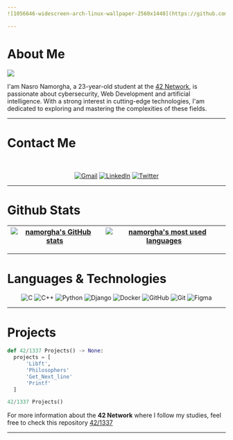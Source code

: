 ```yaml
---
![1056646-widescreen-arch-linux-wallpaper-2560x1440](https://github.com/user-attachments/assets/237613fd-0023-4922-b026-cca1eb9616ba)

---
```


# About Me

![](https://komarev.com/ghpvc/?username=namorgha&abbreviated=true)

I'am Nasro Namorgha, a 23-year-old student at the [42 Network](https://42.fr/le-reseau-mondial/), is passionate about cybersecurity, Web Development and artificial intelligence. With a strong interest in cutting-edge technologies, I'am dedicated to exploring and mastering the complexities of these fields.

  ---

# Contact Me

<div align = "center">

<br>

[![Gmail](https://img.shields.io/badge/Gmail-D14836?style=for-the-badge&logo=gmail&logoColor=white)](mailto:test) [![LinkedIn](https://img.shields.io/badge/linkedin-%230077B5.svg?style=for-the-badge&logo=linkedin&logoColor=white)](test) [![Twitter](https://img.shields.io/badge/Twitter-%231DA1F2.svg?style=for-the-badge&logo=Twitter&logoColor=white)](test)
</div>

---

# Github Stats

<div align="center">

| [![namorgha's GitHub stats](https://github-readme-stats-git-masterrstaa-rickstaa.vercel.app/api?username=namorgha&count_private=true&show_icons=true&hide=issues&hide_border=true&theme=jolly)](https://github.com/namorgha?tab=repositories) | [![namorgha's most used languages](https://github-readme-stats-git-masterrstaa-rickstaa.vercel.app/api/top-langs/?username=namorgha&layout=compact&hide_border=true&theme=jolly)](https://github.com/namorgha?tab=repositories) |
|:-:|:-:|

</div>

---

# Languages & Technologies

<div align = "center">

<img src="https://img.shields.io/badge/-C-00599C?style=flat-square&logo=c&logoColor=white" alt="C"/>         <img src="https://img.shields.io/badge/-C++-00599C?style=flat-square&logo=c%2B%2B&logoColor=white" alt="C++"/>         <img src="https://img.shields.io/badge/-Python-3776AB?style=flat-square&logo=python&logoColor=white" alt="Python"/>         <img src="https://img.shields.io/badge/-Django-092E20?style=flat-square&logo=django&logoColor=white" alt="Django"/>
        <img src="https://img.shields.io/badge/-Docker-2496ED?style=flat-square&logo=docker&logoColor=white" alt="Docker"/>
        <img src="https://img.shields.io/badge/-GitHub-181717?style=flat-square&logo=github&logoColor=white" alt="GitHub"/>
        <img src="https://img.shields.io/badge/-Git-F05032?style=flat-square&logo=git&logoColor=white" alt="Git"/>         <img src="https://img.shields.io/badge/-Figma-F24E1E?style=flat-square&logo=figma&logoColor=white" alt="Figma"/>

</div>

---

# Projects

```python
def 42/1337 Projects() -> None:
  projects = [
      'Libft',
      'Philosophers'
      'Get_Next_line'
      'Printf'
  ]

42/1337 Projects()
```
For more information about the **42 Network** where I follow my studies, feel free to check this repository [42/1337](https://github.com/Namorgha/42-Network)

---
